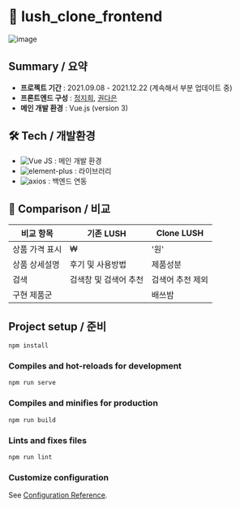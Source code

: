 # :bathtub: lush_clone_frontend
![image](https://user-images.githubusercontent.com/85853145/148224080-c7dedc7f-3962-4b7e-964b-cc7477306f0a.png)

## Summary / 요약
- __프로젝트 기간__ : 2021.09.08 - 2021.12.22 (계속해서 부분 업데이트 중)
- __프론트엔드 구성__ : [정지희](https://github.com/Insa14), [권다은](https://github.com/kaydan95)
- __메인 개발 환경__ : Vue.js (version 3)

## 🛠 Tech / 개발환경
- ![Vue JS](https://img.shields.io/badge/-Vue.js-4FC08D?style=flat-square&logo=vue.js&logoColor=white) : 메인 개발 환경
- ![element-plus](https://img.shields.io/badge/-element--plus-409EFF?style=flat-square) : 라이브러리
- ![axios](https://img.shields.io/badge/-axios-167C80?style=flat-square) : 백엔드 연동

## :eyes: Comparison / 비교

| 비교 항목 | 기존 LUSH | Clone LUSH |
| ------ | ------ | ------ |
| 상품 가격 표시 | ₩ | '원' |
| 상품 상세설명 | 후기 및 사용방법 | 제품성분 |
| 검색 | 검색창 및 검색어 추천 | 검색어 추천 제외 |
| 구현 제품군 |  | 배쓰밤 |

## Project setup / 준비
```
npm install
```

### Compiles and hot-reloads for development
```
npm run serve
```

### Compiles and minifies for production
```
npm run build
```

### Lints and fixes files
```
npm run lint
```

### Customize configuration
See [Configuration Reference](https://cli.vuejs.org/config/).
